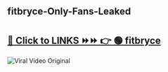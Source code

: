 
 ## fitbryce-Only-Fans-Leaked

# <h2><a href="https://clipsfans.com/fitbryce&ref=git">🔗 Click to LINKS ⏩⏩ 👉 🟢 fitbryce </a></h2>

<a href="https://clipsfans.com/fitbryce&ref=git" rel="nofollow" data-target="animated-image.originalLink"><img src="https://i.ibb.co.com/xMMVF88/686577567.gif" alt="Viral Video Original" style="max-width: 100%; display: inline-block;" data-target="animated-image.originalImage"></a>
